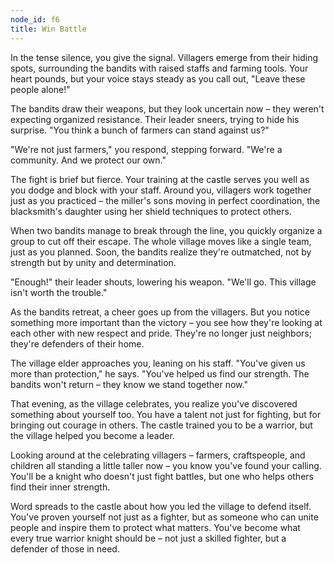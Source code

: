 ```yaml
---
node_id: f6
title: Win Battle
---
```


In the tense silence, you give the signal. Villagers emerge from their hiding spots, surrounding the bandits with raised staffs and farming tools. Your heart pounds, but your voice stays steady as you call out, "Leave these people alone!"

The bandits draw their weapons, but they look uncertain now – they weren't expecting organized resistance. Their leader sneers, trying to hide his surprise. "You think a bunch of farmers can stand against us?"

"We're not just farmers," you respond, stepping forward. "We're a community. And we protect our own."

The fight is brief but fierce. Your training at the castle serves you well as you dodge and block with your staff. Around you, villagers work together just as you practiced – the miller's sons moving in perfect coordination, the blacksmith's daughter using her shield techniques to protect others.

When two bandits manage to break through the line, you quickly organize a group to cut off their escape. The whole village moves like a single team, just as you planned. Soon, the bandits realize they're outmatched, not by strength but by unity and determination.

"Enough!" their leader shouts, lowering his weapon. "We'll go. This village isn't worth the trouble."

As the bandits retreat, a cheer goes up from the villagers. But you notice something more important than the victory – you see how they're looking at each other with new respect and pride. They're no longer just neighbors; they're defenders of their home.

The village elder approaches you, leaning on his staff. "You've given us more than protection," he says. "You've helped us find our strength. The bandits won't return – they know we stand together now."

That evening, as the village celebrates, you realize you've discovered something about yourself too. You have a talent not just for fighting, but for bringing out courage in others. The castle trained you to be a warrior, but the village helped you become a leader.

Looking around at the celebrating villagers – farmers, craftspeople, and children all standing a little taller now – you know you've found your calling. You'll be a knight who doesn't just fight battles, but one who helps others find their inner strength.

Word spreads to the castle about how you led the village to defend itself. You've proven yourself not just as a fighter, but as someone who can unite people and inspire them to protect what matters. You've become what every true warrior knight should be – not just a skilled fighter, but a defender of those in need.
